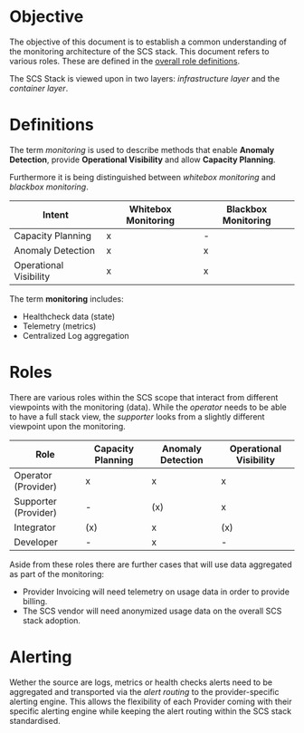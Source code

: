 # Objective

The objective of this document is to establish a common understanding of the monitoring architecture of the SCS stack. This document refers to various roles. These are defined in the [overall role definitions](https://github.com/SovereignCloudStack/Design-Docs/blob/master/terms_and_roles_identity_and_access_management.md).

The SCS Stack is viewed upon in two layers: _infrastructure layer_ and the _container layer_.

# Definitions

The term _monitoring_ is used to describe methods that enable **Anomaly Detection**, provide
**Operational Visibility** and allow **Capacity Planning**.

Furthermore it is being distinguished between _whitebox monitoring_ and _blackbox monitoring_.


Intent                  | Whitebox Monitoring | Blackbox Monitoring
------------------------|---------------------|--------------------
Capacity Planning       | x                   | -
Anomaly Detection       | x                   | x
Operational Visibility  | x                   | x


The term **monitoring** includes:

* Healthcheck data (state)
* Telemetry (metrics)
* Centralized Log aggregation


# Roles

There are various roles within the SCS scope that interact from different viewpoints with the monitoring (data). While the _operator_ needs to be able to have a full stack view, the _supporter_ looks from a slightly different viewpoint upon the monitoring. 


Role                    | Capacity Planning | Anomaly Detection | Operational Visibility
------------------------|-------------------|-------------------|-----------------------
Operator (Provider)     | x                 | x                 | x
Supporter (Provider)    | -                 |(x)                | x
Integrator              | (x)               | x                 |(x)
Developer               | -                 | x                 | -


Aside from these roles there are further cases that will use data aggregated as part of the monitoring:

* Provider Invoicing will need telemetry on usage data in order to provide billing.
* The SCS vendor will need anonymized usage data on the overall SCS stack adoption.


# Alerting

Wether the source are logs, metrics or health checks alerts need to be aggregated and transported via the _alert routing_ to the provider-specific alerting engine. This allows the flexibility of each Provider coming with their specific alerting engine while keeping the alert routing within the SCS stack standardised.

